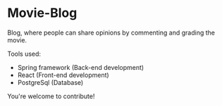 # Movie-Blog

Blog, where people can share opinions by commenting and grading the movie.

Tools used:
   - Spring framework (Back-end development)
   - React (Front-end development)
   - PostgreSql (Database)

You're welcome to contribute!
